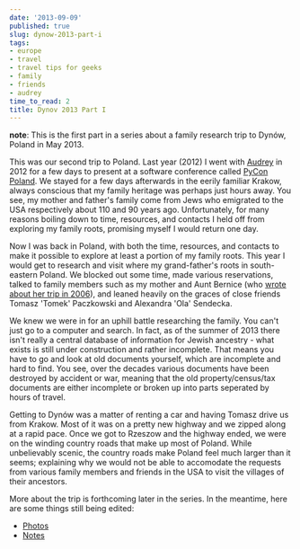 ```yaml
---
date: '2013-09-09'
published: true
slug: dynow-2013-part-i
tags:
- europe
- travel
- travel tips for geeks
- family
- friends
- audrey
time_to_read: 2
title: Dynov 2013 Part I
---
```


**note**: This is the first part in a series about a family research
trip to Dynów, Poland in May 2013.

This was our second trip to Poland. Last year (2012) I went with
[Audrey](https://audrey.roygreenfeld.com) in 2012 for a few days to present at a
software conference called [PyCon Poland](https://pl.pycon.org/). We
stayed for a few days afterwards in the eerily familiar Krakow, always
conscious that my family heritage was perhaps just hours away. You see,
my mother and father's family come from Jews who emigrated to the USA
respectively about 110 and 90 years ago. Unfortunately, for many reasons
boiling down to time, resources, and contacts I held off from exploring
my family roots, promising myself I would return one day.

Now I was back in Poland, with both the time, resources, and contacts to
make it possible to explore at least a portion of my family roots. This
year I would get to research and visit where my grand-father's roots in
south-eastern Poland. We blocked out some time, made various
reservations, talked to family members such as my mother and Aunt
Bernice (who [wrote about her trip in
2006](https://kehilalinks.jewishgen.org/krosno/Krosnodubtrip.htm)), and
leaned heavily on the graces of close friends Tomasz 'Tomek'
Paczkowski and Alexandra 'Ola' Sendecka.

We knew we were in for an uphill battle researching the family. You
can't just go to a computer and search. In fact, as of the summer of
2013 there isn't really a central database of information for Jewish
ancestry - what exists is still under construction and rather
incomplete. That means you have to go and look at old documents
yourself, which are incomplete and hard to find. You see, over the
decades various documents have been destroyed by accident or war,
meaning that the old property/census/tax documents are either incomplete
or broken up into parts seperated by hours of travel.

Getting to Dynów was a matter of renting a car and having Tomasz drive
us from Krakow. Most of it was on a pretty new highway and we zipped
along at a rapid pace. Once we got to Rzeszow and the highway ended, we
were on the winding country roads that make up most of Poland. While
unbelievably scenic, the country roads make Poland feel much larger than
it seems; explaining why we would not be able to accomodate the requests
from various family members and friends in the USA to visit the villages
of their ancestors.

More about the trip is forthcoming later in the series. In the meantime,
here are some things still being edited:

-   [Photos](https://www.flickr.com/photos/pydanny/sets/72157635453007448/)
-   [Notes](https://github.com/pydanny/dynow-trip-2013)
